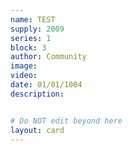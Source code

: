 ```yaml
---
name: TEST
supply: 2009
series: 1
block: 3
author: Community
image: 
video: 
date: 01/01/1004
description: 


# Do NOT edit beyond here
layout: card
---
```

